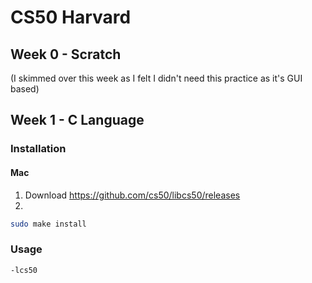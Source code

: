 # CS50 Harvard

## Week 0 - Scratch
(I skimmed over this week as I felt I didn't need this practice as it's GUI based)

## Week 1 - C Language

### Installation
#### Mac

1. Download https://github.com/cs50/libcs50/releases
2. 
```bash
sudo make install
```

### Usage

```bash
-lcs50
````
